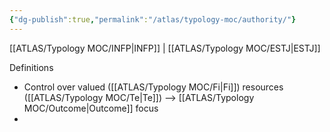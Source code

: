 ```yaml
---
{"dg-publish":true,"permalink":"/atlas/typology-moc/authority/"}
---
```



[[ATLAS/Typology MOC/INFP\|INFP]] | [[ATLAS/Typology MOC/ESTJ\|ESTJ]]

Definitions
- Control over valued ([[ATLAS/Typology MOC/Fi\|Fi]]) resources ([[ATLAS/Typology MOC/Te\|Te]]) --> [[ATLAS/Typology MOC/Outcome\|Outcome]] focus 
- 